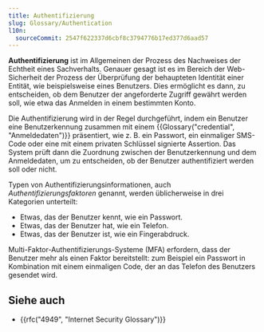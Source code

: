 ```yaml
---
title: Authentifizierung
slug: Glossary/Authentication
l10n:
  sourceCommit: 2547f622337d6cbf8c3794776b17ed377d6aad57
---
```


**Authentifizierung** ist im Allgemeinen der Prozess des Nachweises der Echtheit eines Sachverhalts. Genauer gesagt ist es im Bereich der Web-Sicherheit der Prozess der Überprüfung der behaupteten Identität einer Entität, wie beispielsweise eines Benutzers. Dies ermöglicht es dann, zu entscheiden, ob dem Benutzer der angeforderte Zugriff gewährt werden soll, wie etwa das Anmelden in einem bestimmten Konto.

Die Authentifizierung wird in der Regel durchgeführt, indem ein Benutzer eine Benutzerkennung zusammen mit einem {{Glossary("credential", "Anmeldedaten")}} präsentiert, wie z. B. ein Passwort, ein einmaliger SMS-Code oder eine mit einem privaten Schlüssel signierte Assertion. Das System prüft dann die Zuordnung zwischen der Benutzerkennung und dem Anmeldedaten, um zu entscheiden, ob der Benutzer authentifiziert werden soll oder nicht.

Typen von Authentifizierungsinformationen, auch _Authentifizierungsfaktoren_ genannt, werden üblicherweise in drei Kategorien unterteilt:

- Etwas, das der Benutzer kennt, wie ein Passwort.
- Etwas, das der Benutzer hat, wie ein Telefon.
- Etwas, das der Benutzer ist, wie ein Fingerabdruck.

Multi-Faktor-Authentifizierungs-Systeme (MFA) erfordern, dass der Benutzer mehr als einen Faktor bereitstellt: zum Beispiel ein Passwort in Kombination mit einem einmaligen Code, der an das Telefon des Benutzers gesendet wird.

## Siehe auch

- {{rfc("4949", "Internet Security Glossary")}}

